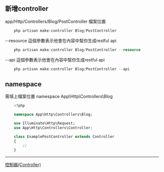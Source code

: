 ## 新增controller
app/Http/Controllers/Blog/PostController 檔案位置
```php
    php artisan make:controller Blog/PostController
```

--resource 這個參數表示他會在內容中幫你生成restful api
```php
    php artisan make:controller Blog/PostController --resource
```

--api 這個參數表示他會在內容中幫你生成restful api
```php
    php artisan make:controller Blog/PostController --api
```


## namespace
需填上檔案位置 namespace App\Http\Controllers\Blog
```php
    <?php

    namespace App\Http\Controllers\Blog;

    use Illuminate\Http\Request;
    use App\Http\Controllers\Controller;

    class ExamplePostController extends Controller
    {
        //
    }
```




----
[控制器(Controller)](https://ithelp.ithome.com.tw/articles/10223508)<br>